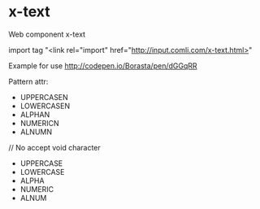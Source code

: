 # x-text
Web component x-text

import tag
"<link rel="import" href="http://input.comli.com/x-text.html>"

Example for use http://codepen.io/Borasta/pen/dGGqRR

Pattern attr:
  - UPPERCASEN
  - LOWERCASEN
  - ALPHAN
  - NUMERICN
  - ALNUMN
  
  // No accept void character
  - UPPERCASE
  - LOWERCASE
  - ALPHA
  - NUMERIC
  - ALNUM

